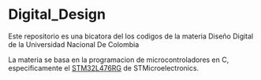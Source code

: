 # Digital_Design
Este repositorio es una bicatora del los codigos de la materia Diseño Digital de la Universidad Nacional De Colombia

La materia se basa en la programacion de microcontroladores en C, especificamente el [STM32L476RG](https://www.st.com/en/evaluation-tools/nucleo-l476rg.html) de STMicroelectronics.

